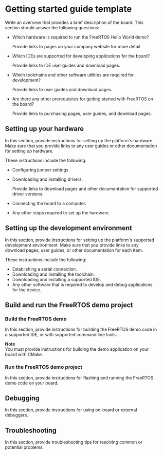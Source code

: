# Getting started guide template<a name="getting_started_template"></a>

Write an overview that provides a brief description of the board\. This section should answer the following questions:
+ Which hardware is required to run the FreeRTOS Hello World demo?

  Provide links to pages on your company website for more detail\.
+ Which IDEs are supported for developing applications for the board?

  Provide links to IDE user guides and download pages\.
+ Which toolchains and other software utilities are required for development?

  Provide links to user guides and download pages\.
+ Are there any other prerequisites for getting started with FreeRTOS on the board?

  Provide links to purchasing pages, user guides, and download pages\.

## Setting up your hardware<a name="template-setup-hardware"></a>

In this section, provide instructions for setting up the platform's hardware\. Make sure that you provide links to any user guides or other documentation for setting up hardware\.

These instructions include the following:
+ Configuring jumper settings\.
+ Downloading and installing drivers\.

  Provide links to download pages and other documentation for supported driver versions\.
+ Connecting the board to a computer\.
+ Any other steps required to set up the hardware\.

## Setting up the development environment<a name="template-setup-dev"></a>

In this section, provide instructions for setting up the platform's supported development environment\. Make sure that you provide links to any download pages, user guides, or other documentation for each item\.

These instructions include the following:
+ Establishing a serial connection\.
+ Downloading and installing the toolchain\.
+ Downloading and installing a supported IDE\.
+ Any other software that is required to develop and debug applications for the device\.

## Build and run the FreeRTOS demo project<a name="template-build-and-run-example"></a>

### Build the FreeRTOS demo<a name="template-freertos-import-project"></a>

In this section, provide instructions for building the FreeRTOS demo code in a supported IDE, or with supported command line tools\.

**Note**  
You must provide instructions for building the demo application on your board with CMake\.

### Run the FreeRTOS demo project<a name="template-run-examples"></a>

In this section, provide instructions for flashing and running the FreeRTOS demo code on your board\.

## Debugging<a name="template-debugging"></a>

In this section, provide instructions for using on\-board or external debuggers\.

## Troubleshooting<a name="template-troubleshooting"></a>

In this section, provide troubleshooting tips for resolving common or potential problems\.